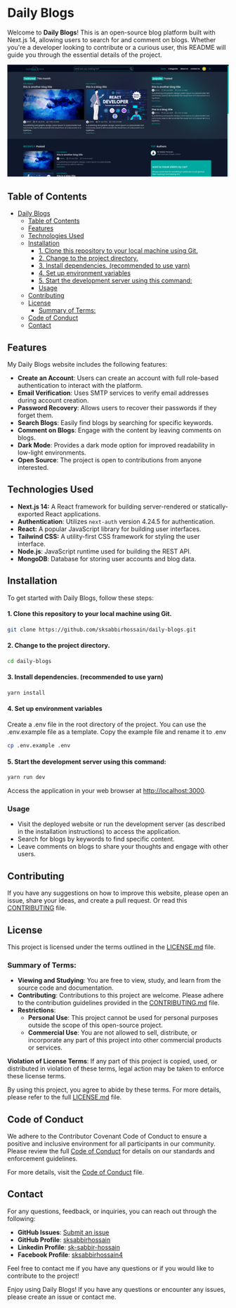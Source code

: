 # Daily Blogs

Welcome to **Daily Blogs**! This is an open-source blog platform built with Next.js 14, allowing users to search for and comment on blogs. Whether you're a developer looking to contribute or a curious user, this README will guide you through the essential details of the project.

![Alt text](./public/Daily-Blogs.png)

## Table of Contents

- [Daily Blogs](#daily-blogs)
  - [Table of Contents](#table-of-contents)
  - [Features](#features)
  - [Technologies Used](#technologies-used)
  - [Installation](#installation)
    - [1. Clone this repository to your local machine using Git.](#1-clone-this-repository-to-your-local-machine-using-git)
    - [2. Change to the project directory.](#2-change-to-the-project-directory)
    - [3. Install dependencies. (recommended to use yarn)](#3-install-dependencies-recommended-to-use-yarn)
    - [4. Set up environment variables](#4-set-up-environment-variables)
    - [5. Start the development server using this command:](#5-start-the-development-server-using-this-command)
    - [Usage](#usage)
  - [Contributing](#contributing)
  - [License](#license)
    - [Summary of Terms:](#summary-of-terms)
  - [Code of Conduct](#code-of-conduct)
  - [Contact](#contact)

## Features

My Daily Blogs website includes the following features:

- **Create an Account**: Users can create an account with full role-based authentication to interact with the platform.
- **Email Verification**: Uses SMTP services to verify email addresses during account creation.
- **Password Recovery**: Allows users to recover their passwords if they forget them.
- **Search Blogs**: Easily find blogs by searching for specific keywords.
- **Comment on Blogs**: Engage with the content by leaving comments on blogs.
- **Dark Mode**: Provides a dark mode option for improved readability in low-light environments.
- **Open Source**: The project is open to contributions from anyone interested.

## Technologies Used

- **Next.js 14:** A React framework for building server-rendered or statically-exported React applications.
- **Authentication**: Utilizes `next-auth` version 4.24.5 for authentication.
- **React:** A popular JavaScript library for building user interfaces.
- **Tailwind CSS:** A utility-first CSS framework for styling the user interface.
- **Node.js**: JavaScript runtime used for building the REST API.
- **MongoDB**: Database for storing user accounts and blog data.

## Installation

To get started with Daily Blogs, follow these steps:

#### 1. Clone this repository to your local machine using Git.

```bash
git clone https://github.com/sksabbirhossain/daily-blogs.git
```

#### 2. Change to the project directory.

```bash
cd daily-blogs
```

#### 3. Install dependencies. (recommended to use yarn)

```bash
yarn install
```

#### 4. Set up environment variables

Create a .env file in the root directory of the project. You can use the .env.example file as a template. Copy the example file and rename it to .env

```bash
cp .env.example .env
```

#### 5. Start the development server using this command:

```bash
yarn run dev
```

Access the application in your web browser at [http://localhost:3000](http://localhost:3000).

### Usage

- Visit the deployed website or run the development server (as described in the installation instructions) to access the application.
- Search for blogs by keywords to find specific content.
- Leave comments on blogs to share your thoughts and engage with other users.

## Contributing

If you have any suggestions on how to improve this website, please open an issue, share your ideas, and create a pull request. Or read this [CONTRIBUTING](CONTRIBUTING.md) file.

## License

This project is licensed under the terms outlined in the [LICENSE.md](LICENSE.md) file.

### Summary of Terms:

- **Viewing and Studying**: You are free to view, study, and learn from the source code and documentation.
- **Contributing**: Contributions to this project are welcome. Please adhere to the contribution guidelines provided in the [CONTRIBUTING.md](CONTRIBUTING.md) file.
- **Restrictions**:
  - **Personal Use**: This project cannot be used for personal purposes outside the scope of this open-source project.
  - **Commercial Use**: You are not allowed to sell, distribute, or incorporate any part of this project into other commercial products or services.

**Violation of License Terms**: If any part of this project is copied, used, or distributed in violation of these terms, legal action may be taken to enforce these license terms.

By using this project, you agree to abide by these terms. For more details, please refer to the full [LICENSE.md](LICENSE.md) file.

## Code of Conduct

We adhere to the Contributor Covenant Code of Conduct to ensure a positive and inclusive environment for all participants in our community. Please review the full [Code of Conduct](CODE_OF_CONDUCT.md) for details on our standards and enforcement guidelines.

For more details, visit the [Code of Conduct](CODE_OF_CONDUCT.md) file.

## Contact

For any questions, feedback, or inquiries, you can reach out through the following:

- **GitHub Issues**: [Submit an issue](https://github.com/sksabbirhossain/daily-blogs/issues)
- **GitHub Profile**: [sksabbirhossain](https://github.com/sksabbirhossain)
- **Linkedin Profile**: [sk-sabbir-hossain](https://www.linkedin.com/in/sk-sabbir-hossain/)
- **Facebook Profile**: [sksabbirhossain4](https://www.facebook.com/sksabbirhossain4)

Feel free to contact me if you have any questions or if you would like to contribute to the project!

Enjoy using Daily Blogs! If you have any questions or encounter any issues, please create an issue or contact me.
